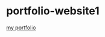 # portfolio-website1

[my portfolio](https://dominicmcgrath46.github.io/portfolio-website1/portfolio-website/index.html)
